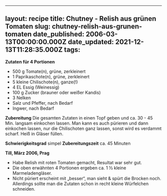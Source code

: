 ______________________________________________________________________

## layout: recipe title: Chutney - Relish aus grünen Tomaten slug: chutney-relish-aus-grunen-tomaten date_published: 2006-03-13T00:00:00.000Z date_updated: 2021-12-13T11:28:35.000Z tags:

**Zutaten für 4 Portionen**

- 500 g Tomate(n), grüne, zerkleinert
- 1 Paprikaschote(n), grüne, zerkleinert
- 5 kleine Chilischote(n), ganze(!)
- 4 EL Essig (Weinessig)
- 100 g Zucker (brauner oder weißer Kandis)
- 3 Nelken
- Salz und Pfeffer, nach Bedarf
- Ingwer, nach Bedarf

**Zubereitung** Die gesamten Zutaten in einen Topf geben und ca. 30 - 45 Min. langsam einkochen
lassen. Man kann es auch pürieren und dann einkochen lassen, nur die Chilischoten ganz lassen, sonst
wird es verdammt scharf. Heiß in Gläser füllen.

**Schwierigkeitsgrad** simpel **Zubereitungszeit** ca. 45 Minuten

**Till, März 2006, Prag**

- Habe Relish mit roten Tomaten gemacht, Resultat war sehr gut.
- Die oben erwähnten 4 Portionen ergeben ca. 1 ½ kleine Marmeladengläser.
- Nicht püriert erscheint mit „besser“, man sieht & spürt die Brocken noch. Allerdings sollte man
  die Zutaten schon in recht kleine Würfelchen schneiden.
